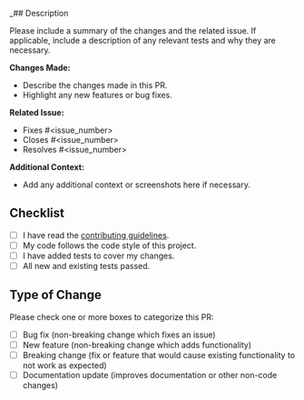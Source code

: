 _## Description

Please include a summary of the changes and the related issue. If applicable, include a description of any relevant tests and why they are necessary.

**Changes Made:**
- Describe the changes made in this PR.
- Highlight any new features or bug fixes.

**Related Issue:**
- Fixes #<issue_number>
- Closes #<issue_number>
- Resolves #<issue_number>

**Additional Context:**
- Add any additional context or screenshots here if necessary.

## Checklist

- [ ] I have read the [contributing guidelines](CONTRIBUTING.md).
- [ ] My code follows the code style of this project.
- [ ] I have added tests to cover my changes.
- [ ] All new and existing tests passed.

## Type of Change

Please check one or more boxes to categorize this PR:
- [ ] Bug fix (non-breaking change which fixes an issue)
- [ ] New feature (non-breaking change which adds functionality)
- [ ] Breaking change (fix or feature that would cause existing functionality to not work as expected)
- [ ] Documentation update (improves documentation or other non-code changes)
